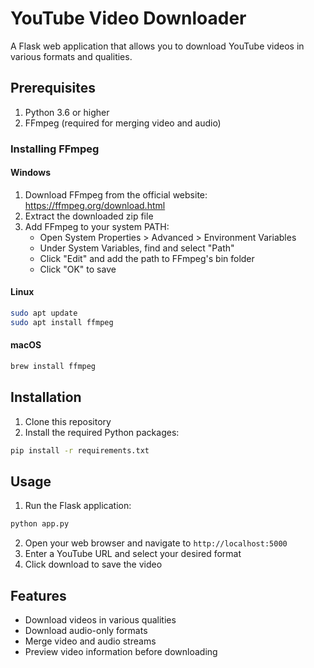 # YouTube Video Downloader

A Flask web application that allows you to download YouTube videos in various formats and qualities.

## Prerequisites

1. Python 3.6 or higher
2. FFmpeg (required for merging video and audio)

### Installing FFmpeg

#### Windows
1. Download FFmpeg from the official website: https://ffmpeg.org/download.html
2. Extract the downloaded zip file
3. Add FFmpeg to your system PATH:
   - Open System Properties > Advanced > Environment Variables
   - Under System Variables, find and select "Path"
   - Click "Edit" and add the path to FFmpeg's bin folder
   - Click "OK" to save

#### Linux
```bash
sudo apt update
sudo apt install ffmpeg
```

#### macOS
```bash
brew install ffmpeg
```

## Installation

1. Clone this repository
2. Install the required Python packages:
```bash
pip install -r requirements.txt
```

## Usage

1. Run the Flask application:
```bash
python app.py
```

2. Open your web browser and navigate to `http://localhost:5000`
3. Enter a YouTube URL and select your desired format
4. Click download to save the video

## Features

- Download videos in various qualities
- Download audio-only formats
- Merge video and audio streams
- Preview video information before downloading 